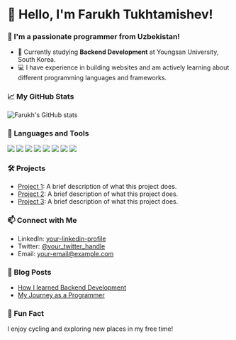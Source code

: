 # 👋 Hello, I'm Farukh Tukhtamishev!

### 🌱 I'm a passionate programmer from Uzbekistan!
- 🌟 Currently studying **Backend Development** at Youngsan University, South Korea.
- 💻 I have experience in building websites and am actively learning about different programming languages and frameworks.

### 📈 My GitHub Stats
![Farukh's GitHub stats](https://github-readme-stats.vercel.app/api?username=your-github-username&show_icons=true&theme=radical)

### 🚀 Languages and Tools
<img src="https://img.shields.io/badge/Python-3776AB?style=flat-square&logo=python&logoColor=white" />
<img src="https://img.shields.io/badge/JavaScript-F7DF1E?style=flat-square&logo=javascript&logoColor=black" />
<img src="https://img.shields.io/badge/Django-092E20?style=flat-square&logo=django&logoColor=white" />
<img src="https://img.shields.io/badge/Node.js-339933?style=flat-square&logo=nodedotjs&logoColor=white" />
<img src="https://img.shields.io/badge/HTML5-E34F26?style=flat-square&logo=html5&logoColor=white" />
<img src="https://img.shields.io/badge/CSS3-1572B6?style=flat-square&logo=css3&logoColor=white" />
<img src="https://img.shields.io/badge/React-61DAFB?style=flat-square&logo=react&logoColor=black" />
<img src="https://img.shields.io/badge/VSCode-007ACC?style=flat-square&logo=visual-studio-code&logoColor=white" />

### 🛠️ Projects
- [Project 1](https://github.com/your-github-username/project1): A brief description of what this project does.
- [Project 2](https://github.com/your-github-username/project2): A brief description of what this project does.
- [Project 3](https://github.com/your-github-username/project3): A brief description of what this project does.

### 📫 Connect with Me
- LinkedIn: [your-linkedin-profile](https://www.linkedin.com/in/your-linkedin-username)
- Twitter: [@your_twitter_handle](https://twitter.com/your_twitter_handle)
- Email: your-email@example.com

### 📝 Blog Posts
- [How I learned Backend Development](https://medium.com/@your-email/how-i-learned-backend-development)
- [My Journey as a Programmer](https://medium.com/@your-email/my-journey-as-a-programmer)

### 🎉 Fun Fact
I enjoy cycling and exploring new places in my free time!

